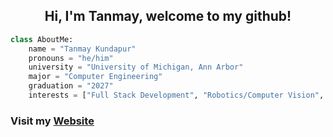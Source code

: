 <h2 align="center">Hi, I'm Tanmay, welcome to my github!</h2>

```py
class AboutMe:
    name = "Tanmay Kundapur"
    pronouns = "he/him"
    university = "University of Michigan, Ann Arbor"
    major = "Computer Engineering"
    graduation = "2027"
    interests = ["Full Stack Development", "Robotics/Computer Vision", "Quant/Fintech"]
```

<h3> Visit my <a href="https://tanmaykundapur.vercel.app/"> Website </a> </h3>



